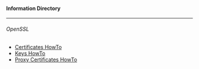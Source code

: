 #### Information Directory ####
---
###### OpenSSL ######
- [Certificates HowTo](Certificates%20HowTo.txt)
- [Keys HowTo](Keys%20HowTo.txt)
- [Proxy Certificates HowTo](Proxy%20Certificates%20HowTo.txt)
 
